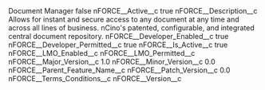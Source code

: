 <?xml version="1.0" encoding="UTF-8"?>
<CustomMetadata xmlns="http://soap.sforce.com/2006/04/metadata" xmlns:xsi="http://www.w3.org/2001/XMLSchema-instance" xmlns:xsd="http://www.w3.org/2001/XMLSchema">
    <label>Document Manager</label>
    <protected>false</protected>
    <values>
        <field>nFORCE__Active__c</field>
        <value xsi:type="xsd:boolean">true</value>
    </values>
    <values>
        <field>nFORCE__Description__c</field>
        <value xsi:type="xsd:string">Allows for instant and secure access to any document at any time and across all lines of business. nCino&apos;s patented, configurable, and integrated central document repository.</value>
    </values>
    <values>
        <field>nFORCE__Developer_Enabled__c</field>
        <value xsi:type="xsd:boolean">true</value>
    </values>
    <values>
        <field>nFORCE__Developer_Permitted__c</field>
        <value xsi:type="xsd:boolean">true</value>
    </values>
    <values>
        <field>nFORCE__Is_Active__c</field>
        <value xsi:type="xsd:boolean">true</value>
    </values>
    <values>
        <field>nFORCE__LMO_Enabled__c</field>
        <value xsi:nil="true"/>
    </values>
    <values>
        <field>nFORCE__LMO_Permitted__c</field>
        <value xsi:nil="true"/>
    </values>
    <values>
        <field>nFORCE__Major_Version__c</field>
        <value xsi:type="xsd:double">1.0</value>
    </values>
    <values>
        <field>nFORCE__Minor_Version__c</field>
        <value xsi:type="xsd:double">0.0</value>
    </values>
    <values>
        <field>nFORCE__Parent_Feature_Name__c</field>
        <value xsi:nil="true"/>
    </values>
    <values>
        <field>nFORCE__Patch_Version__c</field>
        <value xsi:type="xsd:double">0.0</value>
    </values>
    <values>
        <field>nFORCE__Terms_Conditions__c</field>
        <value xsi:nil="true"/>
    </values>
    <values>
        <field>nFORCE__Version__c</field>
        <value xsi:nil="true"/>
    </values>
</CustomMetadata>
